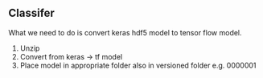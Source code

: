 ## Classifer

What we need to do is convert keras hdf5 model to tensor flow model. 

1. Unzip
1. Convert from keras -> tf model
1. Place model in appropriate folder also in versioned folder e.g. 0000001